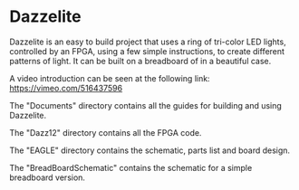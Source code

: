 # Dazzelite
Dazzelite is an easy to build project that uses a ring of tri-color LED lights, controlled by an FPGA, using a few simple instructions, to create different patterns of light. It can be built on a breadboard of in a beautiful case.

A video introduction can be seen at the following link:
https://vimeo.com/516437596

The "Documents" directory contains all the guides for building and using Dazzelite.

The "Dazz12" directory contains all the FPGA code.

The "EAGLE" directory contains the schematic, parts list and board design.

The "BreadBoardSchematic" contains the schematic for a simple breadboard version.
